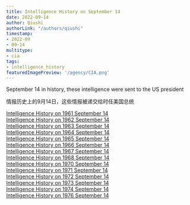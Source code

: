 ```yaml
---
title: Intelligence History on September 14
date: 2022-09-14
author: Qiushi 
authorLink: "/authors/qiushi"
timestamp: 
- 2022-09
- 09-14
multitype: 
- cia
tags: 
- intelligence_history
featuredImagePreview: '/agency/CIA.png'
---
```



September 14 in history, these intelligence were sent to the US president

情报历史上的9月14日，这些情报被递交给时任美国总统

<!--more-->







[Intelligence History on 1961 September 14](/dailybrief/1961-09-14)   
[Intelligence History on 1962 September 14](/dailybrief/1962-09-14)   
[Intelligence History on 1963 September 14](/dailybrief/1963-09-14)   
[Intelligence History on 1964 September 14](/dailybrief/1964-09-14)   
[Intelligence History on 1965 September 14](/dailybrief/1965-09-14)   
[Intelligence History on 1966 September 14](/dailybrief/1966-09-14)   
[Intelligence History on 1967 September 14](/dailybrief/1967-09-14)   
[Intelligence History on 1968 September 14](/dailybrief/1968-09-14)   
[Intelligence History on 1970 September 14](/dailybrief/1970-09-14)   
[Intelligence History on 1971 September 14](/dailybrief/1971-09-14)   
[Intelligence History on 1972 September 14](/dailybrief/1972-09-14)   
[Intelligence History on 1973 September 14](/dailybrief/1973-09-14)   
[Intelligence History on 1974 September 14](/dailybrief/1974-09-14)   
[Intelligence History on 1976 September 14](/dailybrief/1976-09-14)   
